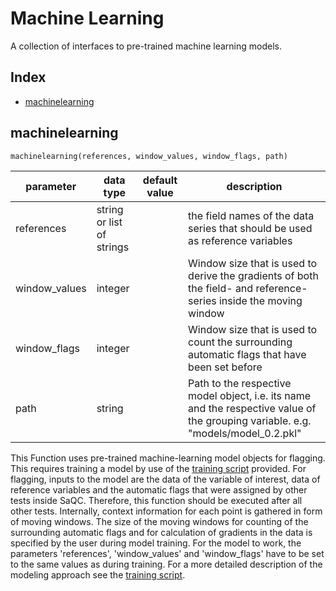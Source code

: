 # Machine Learning

A collection of interfaces to pre-trained machine learning models.

## Index
- [machinelearning](#machinelearning)


## machinelearning

```
machinelearning(references, window_values, window_flags, path)
```

| parameter     | data type                 | default value | description                                                                                                                       |
|---------------|---------------------------|---------------|-----------------------------------------------------------------------------------------------------------------------------------|
| references    | string or list of strings |               | the field names of the data series that should be used as reference variables                                                      |
| window_values | integer                   |               | Window size that is used to derive the gradients of both the field- and reference-series inside the moving window                 |
| window_flags  | integer                   |               | Window size that is used to count the surrounding automatic flags that have been set before                                       |
| path          | string                    |               | Path to the respective model object, i.e. its name and the respective value of the grouping variable. e.g. "models/model_0.2.pkl" |


This Function uses pre-trained machine-learning model objects for flagging. 
This requires training a model by use of the [training script](../ressources/machine_learning/train_machine_learning.py) provided. 
For flagging, inputs to the model are the data of the variable of interest, 
data of reference variables and the automatic flags that were assigned by other 
tests inside SaQC. Therefore, this function should be executed after all other tests.
Internally, context information for each point is gathered in form of moving 
windows. The size of the moving windows for counting of the surrounding 
automatic flags and for calculation of gradients in the data is specified by 
the user during model training. For the model to work, the parameters 
'references', 'window_values' and 'window_flags' have to be set to the same 
values as during training. For a more detailed description of the modeling 
approach see the [training script](ressources/machine_learning/train_machine_learning.py).

